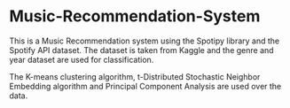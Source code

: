 # Music-Recommendation-System

This is a Music Recommendation system using the Spotipy library and the Spotify API dataset. The dataset is taken from Kaggle and the genre and year dataset are used for classification. 

The K-means clustering algorithm, t-Distributed Stochastic Neighbor Embedding algorithm and Principal Component Analysis are used over the data.
